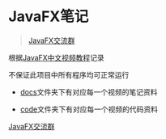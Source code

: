 # JavaFX笔记

> [JavaFX交流群](http://qm.qq.com/cgi-bin/qm/qr?_wv=1027&k=GO6u4xPXU8bhStPg-_lC6rIQzhBZ2LCT&authKey=g%2BjAx2GCo6PxurV5O5WJ%2F7ChRu3eIiMaAxUL74omrxQ21duaBv20p%2BkcgYezFYa%2B&noverify=0&group_code=577791499)

根据[JavaFX中文视频教程](https://space.bilibili.com/5096022/channel/collectiondetail?sid=210809)记录

不保证此项目中所有程序均可正常运行

* [docs](https://github.com/Reiticia/javafx-study/tree/main/docs)文件夹下有对应每一个视频的笔记资料

* [code](https://github.com/Reiticia/javafx-study/tree/main/code)文件夹下有对应每一个视频的代码资料



[JavaFX交流群](http://qm.qq.com/cgi-bin/qm/qr?_wv=1027&k=GO6u4xPXU8bhStPg-_lC6rIQzhBZ2LCT&authKey=g%2BjAx2GCo6PxurV5O5WJ%2F7ChRu3eIiMaAxUL74omrxQ21duaBv20p%2BkcgYezFYa%2B&noverify=0&group_code=577791499)